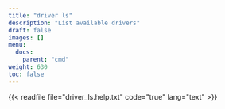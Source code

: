 ```yaml
---
title: "driver ls"
description: "List available drivers"
draft: false
images: []
menu:
  docs:
    parent: "cmd"
weight: 630
toc: false
---
```


{{< readfile file="driver_ls.help.txt" code="true" lang="text" >}}
